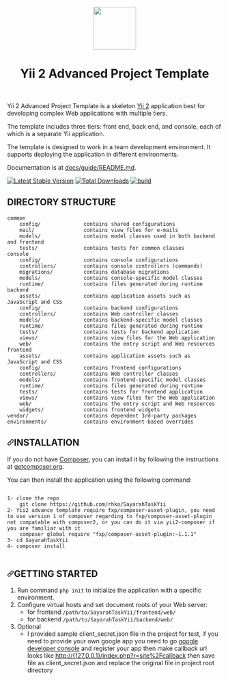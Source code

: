 <p align="center">
    <a href="https://github.com/yiisoft" target="_blank">
        <img src="https://avatars0.githubusercontent.com/u/993323" height="100px">
    </a>
    <h1 align="center">Yii 2 Advanced Project Template</h1>
    <br>
</p>

Yii 2 Advanced Project Template is a skeleton [Yii 2](http://www.yiiframework.com/) application best for
developing complex Web applications with multiple tiers.

The template includes three tiers: front end, back end, and console, each of which
is a separate Yii application.

The template is designed to work in a team development environment. It supports
deploying the application in different environments.

Documentation is at [docs/guide/README.md](docs/guide/README.md).

[![Latest Stable Version](https://img.shields.io/packagist/v/yiisoft/yii2-app-advanced.svg)](https://packagist.org/packages/yiisoft/yii2-app-advanced)
[![Total Downloads](https://img.shields.io/packagist/dt/yiisoft/yii2-app-advanced.svg)](https://packagist.org/packages/yiisoft/yii2-app-advanced)
[![build](https://github.com/yiisoft/yii2-app-advanced/workflows/build/badge.svg)](https://github.com/yiisoft/yii2-app-advanced/actions?query=workflow%3Abuild)

DIRECTORY STRUCTURE
-------------------

```
common
    config/              contains shared configurations
    mail/                contains view files for e-mails
    models/              contains model classes used in both backend and frontend
    tests/               contains tests for common classes    
console
    config/              contains console configurations
    controllers/         contains console controllers (commands)
    migrations/          contains database migrations
    models/              contains console-specific model classes
    runtime/             contains files generated during runtime
backend
    assets/              contains application assets such as JavaScript and CSS
    config/              contains backend configurations
    controllers/         contains Web controller classes
    models/              contains backend-specific model classes
    runtime/             contains files generated during runtime
    tests/               contains tests for backend application    
    views/               contains view files for the Web application
    web/                 contains the entry script and Web resources
frontend
    assets/              contains application assets such as JavaScript and CSS
    config/              contains frontend configurations
    controllers/         contains Web controller classes
    models/              contains frontend-specific model classes
    runtime/             contains files generated during runtime
    tests/               contains tests for frontend application
    views/               contains view files for the Web application
    web/                 contains the entry script and Web resources
    widgets/             contains frontend widgets
vendor/                  contains dependent 3rd-party packages
environments/            contains environment-based overrides
```

<h2 dir="auto"><a id="user-content-getting-started" class="anchor" aria-hidden="true" href="#getting-started"><svg class="octicon octicon-link" viewBox="0 0 16 16" version="1.1" width="16" height="16" aria-hidden="true"><path fill-rule="evenodd" d="M7.775 3.275a.75.75 0 001.06 1.06l1.25-1.25a2 2 0 112.83 2.83l-2.5 2.5a2 2 0 01-2.83 0 .75.75 0 00-1.06 1.06 3.5 3.5 0 004.95 0l2.5-2.5a3.5 3.5 0 00-4.95-4.95l-1.25 1.25zm-4.69 9.64a2 2 0 010-2.83l2.5-2.5a2 2 0 012.83 0 .75.75 0 001.06-1.06 3.5 3.5 0 00-4.95 0l-2.5 2.5a3.5 3.5 0 004.95 4.95l1.25-1.25a.75.75 0 00-1.06-1.06l-1.25 1.25a2 2 0 01-2.83 0z"></path></svg></a>INSTALLATION</h2>

<p dir="auto">If you do not have <a href="http://getcomposer.org/" rel="nofollow">Composer</a>, you can install it by following the instructions
at <a href="http://getcomposer.org/doc/00-intro.md#installation-nix" rel="nofollow">getcomposer.org</a>.</p>
<p dir="auto">You can then install the application using the following command:</p>
<div class="snippet-clipboard-content position-relative overflow-auto" data-snippet-clipboard-copy-content="https://github.com/rhko/SayarahTaskYii
composer self-update
composer global require &quot;fxp/composer-asset-plugin:~1.1.1&quot;
cd yii2-shop
composer install"><pre>
<code>
1- clone the repo
    git clone https://github.com/rhko/SayarahTaskYii
2- Yii2 advance template require fxp/composer-asset-plugin, you need to use version 1 of composer regarding to fxp/composer-asset-plugin not compatable with composer2, or you can do it via yii2-composer if you are familiar with it
    composer global require "fxp/composer-asset-plugin:~1.1.1"
3- cd SayarahTaskYii
4- composer install
</code>
</pre>
</div>

<h2 dir="auto"><a id="user-content-getting-started" class="anchor" aria-hidden="true" href="#getting-started"><svg class="octicon octicon-link" viewBox="0 0 16 16" version="1.1" width="16" height="16" aria-hidden="true"><path fill-rule="evenodd" d="M7.775 3.275a.75.75 0 001.06 1.06l1.25-1.25a2 2 0 112.83 2.83l-2.5 2.5a2 2 0 01-2.83 0 .75.75 0 00-1.06 1.06 3.5 3.5 0 004.95 0l2.5-2.5a3.5 3.5 0 00-4.95-4.95l-1.25 1.25zm-4.69 9.64a2 2 0 010-2.83l2.5-2.5a2 2 0 012.83 0 .75.75 0 001.06-1.06 3.5 3.5 0 00-4.95 0l-2.5 2.5a3.5 3.5 0 004.95 4.95l1.25-1.25a.75.75 0 00-1.06-1.06l-1.25 1.25a2 2 0 01-2.83 0z"></path></svg></a>GETTING STARTED</h2>
<ol dir="auto">
<li>Run command <code>php init</code> to initialize the application with a specific environment.</li>
<li>Configure virtual hosts and set document roots of your Web server:
<ul dir="auto">
    <li>for frontend <code>/path/to/SayarahTaskYii/frontend/web/</code></li>
    <li>for backend <code>/path/to/SayarahTaskYii/backend/web/</code></li>
</ul>
</li>
<li>
Optional
<ul dir="auto">
    <li>I provided sample client_secret.json file in the project for test, if you need to provide your own google app you need to go <a href="https://console.developers.google.com" rel="nofollow">google developer console</a> and register your app then make callback url looks like <a href="http://{127.0.0.1}/index.php?r=site%2Fcallback" rel="nofollow">http://{127.0.0.1}/index.php?r=site%2Fcallback</a> then save file as client_secret.json and replace the original file in project root directory</li>
</ul>
</li>
</ol>